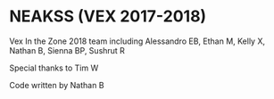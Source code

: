 # NEAKSS (VEX 2017-2018)

Vex In the Zone 2018 team including Alessandro EB, Ethan M, Kelly X, Nathan B, Sienna BP, Sushrut R

Special thanks to Tim W

Code written by Nathan B
